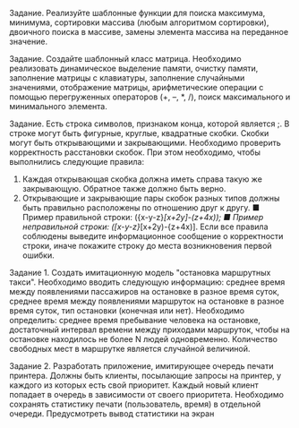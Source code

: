 Задание.
Реализуйте шаблонные функции для поиска максимума, 
минимума, сортировки массива (любым алгоритмом сортировки), двоичного поиска в массиве, замены элемента 
массива на переданное значение.

Задание.
Создайте шаблонный класс матрица. Необходимо реализовать динамическое выделение памяти, очистку памяти, 
заполнение матрицы с клавиатуры, заполнение случайными значениями, отображение матрицы, арифметические 
операции с помощью перегруженных операторов (+, –, 
*, /), поиск максимального и минимального элемента.

Задание.
Есть строка символов, признаком конца, которой является ;. В строке могут быть фигурные, круглые, квадратные 
скобки. Скобки могут быть открывающими и закрывающими.
Необходимо проверить корректность расстановки скобок. 
При этом необходимо, чтобы выполнились следующие 
правила:
1. Каждая открывающая скобка должна иметь справа 
такую же закрывающую. Обратное также должно быть 
верно.
2. Открывающие и закрывающие пары скобок разных 
типов должны быть правильно расположены по отношению друг к другу.
■ Пример правильной строки: ({x-y-z}*[x+2y]-(z+4x));
■ Пример неправильной строки: ([x-y-z}*[x+2y)-{z+4x)].
Если все правила соблюдены выведите информационное 
сообщение о корректности строки, иначе покажите строку 
до места возникновения первой ошибки.

Задание 1.
Создать имитационную модель "остановка маршрутных 
такси". Необходимо вводить следующую информацию: 
среднее время между появлениями пассажиров на остановке в разное время суток, среднее время между появлениями маршруток на остановке в разное время суток, 
тип остановки (конечная или нет). Необходимо определить: среднее время пребывание человека на остановке, 
достаточный интервал времени между приходами маршруток, чтобы на остановке находилось не более N людей 
одновременно. Количество свободных мест в маршрутке 
является случайной величиной. 

Задание 2.
Разработать приложение, имитирующее очередь печати 
принтера. Должны быть клиенты, посылающие запросы 
на принтер, у каждого из которых есть свой приоритет. 
Каждый новый клиент попадает в очередь в зависимости 
от своего приоритета. Необходимо сохранять статистику печати (пользователь, время) в отдельной очереди. 
Предусмотреть вывод статистики на экран